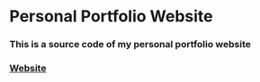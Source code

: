 # Personal Portfolio Website
### This is a source code of my personal portfolio website
### [Website](https://nazarii-protskiv-portfolio.netlify.app/)
